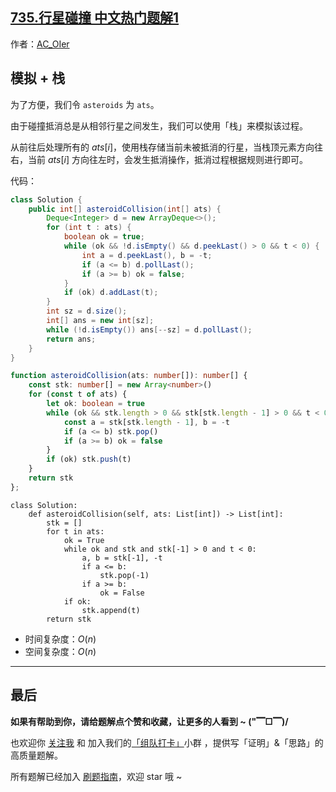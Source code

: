 ## [735.行星碰撞 中文热门题解1](https://leetcode.cn/problems/asteroid-collision/solutions/100000/by-ac_oier-p4qh)

作者：[AC_OIer](https://leetcode.cn/u/AC_OIer)
## 模拟 + 栈

为了方便，我们令 `asteroids` 为 `ats`。

由于碰撞抵消总是从相邻行星之间发生，我们可以使用「栈」来模拟该过程。

从前往后处理所有的 $ats[i]$，使用栈存储当前未被抵消的行星，当栈顶元素方向往右，当前 $ats[i]$ 方向往左时，会发生抵消操作，抵消过程根据规则进行即可。

代码：
```Java []
class Solution {
    public int[] asteroidCollision(int[] ats) {
        Deque<Integer> d = new ArrayDeque<>();
        for (int t : ats) {
            boolean ok = true;
            while (ok && !d.isEmpty() && d.peekLast() > 0 && t < 0) {
                int a = d.peekLast(), b = -t;
                if (a <= b) d.pollLast();
                if (a >= b) ok = false;
            }
            if (ok) d.addLast(t);
        }
        int sz = d.size();
        int[] ans = new int[sz];
        while (!d.isEmpty()) ans[--sz] = d.pollLast();
        return ans;
    }
}
```
```TypeScript []
function asteroidCollision(ats: number[]): number[] {
    const stk: number[] = new Array<number>()
    for (const t of ats) {
        let ok: boolean = true
        while (ok && stk.length > 0 && stk[stk.length - 1] > 0 && t < 0) {
            const a = stk[stk.length - 1], b = -t
            if (a <= b) stk.pop()
            if (a >= b) ok = false
        }
        if (ok) stk.push(t)
    }
    return stk
};
```
```Python3 []
class Solution:
    def asteroidCollision(self, ats: List[int]) -> List[int]:
        stk = []
        for t in ats:
            ok = True
            while ok and stk and stk[-1] > 0 and t < 0:
                a, b = stk[-1], -t
                if a <= b:
                    stk.pop(-1)
                if a >= b:
                    ok = False
            if ok:
                stk.append(t)
        return stk
```
* 时间复杂度：$O(n)$
* 空间复杂度：$O(n)$

---

## 最后

**如果有帮助到你，请给题解点个赞和收藏，让更多的人看到 ~ ("▔□▔)/**

也欢迎你 [关注我](https://oscimg.oschina.net/oscnet/up-19688dc1af05cf8bdea43b2a863038ab9e5.png) 和 加入我们的[「组队打卡」](https://leetcode-cn.com/u/ac_oier/)小群 ，提供写「证明」&「思路」的高质量题解。

所有题解已经加入 [刷题指南](https://github.com/SharingSource/LogicStack-LeetCode/wiki)，欢迎 star 哦 ~

